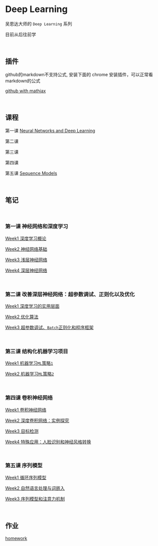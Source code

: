 # Deep Learning


吴恩达大师的 `Deep Learning` 系列

目前从后往前学

&nbsp;
## 插件
github的markdown不支持公式, 安装下面的 chrome 安装插件，可以正常看markdown的公式

[github with mathjax](https://chrome.google.com/webstore/detail/github-with-mathjax/ioemnmodlmafdkllaclgeombjnmnbima)

&nbsp;
## 课程

第一课 [Neural Networks and Deep Learning](https://www.coursera.org/learn/neural-networks-deep-learning/home/welcome)

第二课

第三课

第四课


第五课 [Sequence Models](https://www.coursera.org/learn/nlp-sequence-models/home/week)





&nbsp;
## 笔记

&nbsp;
### 第一课 神经网络和深度学习


[Week1 深度学习概论](https://github.com/rubust-ai/Deep-Learning/blob/master/class1-week1.md)

[Week2 神经网络基础](https://github.com/rubust-ai/Deep-Learning/blob/master/class1-week2.md)

[Week3 浅层神经网络](https://github.com/rubust-ai/Deep-Learning/blob/master/class1-week3.md)


[Week4 深层神经网络](https://github.com/rubust-ai/Deep-Learning/blob/master/class1-week4.md)

&nbsp;
### 第二课 改善深层神经网络：超参数调试、正则化以及优化

[Week1 深度学习的实用层面](https://github.com/rubust-ai/Deep-Learning/blob/master/class2-week1.md)

[Week2 优化算法](https://github.com/rubust-ai/Deep-Learning/blob/master/class2-week2.md)

[Week3 超参数调试、`Batch`正则化和程序框架](https://github.com/rubust-ai/Deep-Learning/blob/master/class2-week3.md)

&nbsp;
### 第三课 结构化机器学习项目

[Week1 机器学习`ML`策略`1`](https://github.com/rubust-ai/Deep-Learning/blob/master/class3-week1.md)

[Week2 机器学习`ML`策略`2`](https://github.com/rubust-ai/Deep-Learning/blob/master/class3-week2.md)

&nbsp;
### 第四课 卷积神经网络

[Week1 卷积神经网络](https://github.com/rubust-ai/Deep-Learning/blob/master/class4-week1.md)

[Week2 深度卷积网络：实例探究](https://github.com/rubust-ai/Deep-Learning/blob/master/class4-week2.md)

[Week3 目标检测](https://github.com/rubust-ai/Deep-Learning/blob/master/class4-week3.md)


[Week4 特殊应用：人脸识别和神经风格转换](https://github.com/rubust-ai/Deep-Learning/blob/master/class4-week4.md)

&nbsp;
### 第五课 序列模型

[Week1 循环序列模型](https://github.com/rubust-ai/Deep-Learning/blob/master/class5-week1.md)

[Week2 自然语言处理与词嵌入](https://github.com/rubust-ai/Deep-Learning/blob/master/class5-week2.md)

[Week3 序列模型和注意力机制](https://github.com/rubust-ai/Deep-Learning/blob/master/class5-week3.md)




&nbsp;
## 作业

[homework]()



